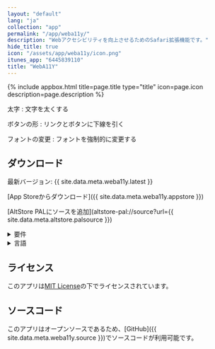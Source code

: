 ```yaml
---
layout: "default"
lang: "ja"
collection: "app"
permalink: "/app/weba11y/"
description: "Webアクセシビリティを向上させるためのSafari拡張機能です。"
hide_title: true
icon: "/assets/app/weba11y/icon.png"
itunes_app: "6445839110"
title: "WebA11Y"
---
```


{% include appbox.html title=page.title type="title" icon=page.icon description=page.description %}

太字
:  文字を太くする

ボタンの形
:  リンクとボタンに下線を引く

フォントの変更
:  フォントを強制的に変更する

## ダウンロード

最新バージョン: {{ site.data.meta.weba11y.latest }}

[App Storeからダウンロード]({{ site.data.meta.weba11y.appstore }})

[AltStore PALにソースを追加](altstore-pal://source?url={{ site.data.meta.altstore.palsource }})

<details>
  <summary>要件</summary>
  <ul>
    <li>iOS 15.4またはそれ以上</li>
    <li>iPadOS 15.4またはそれ以上</li>
    <li>macOS 12.3またはそれ以上</li>
    <li>visionOS 1.0またはそれ以上</li>
  </ul>
</details>

<details>
  <summary>言語</summary>
  <ul>
    <li>英語</li>
    <li>日本語</li>
    <li>スペイン語</li>
  </ul>
</details>

## ライセンス

このアプリは[MIT License](https://github.com/Cizzuk/WebA11Y/blob/main/LICENSE)の下でライセンスされています。

## ソースコード

このアプリはオープンソースであるため、[GitHub]({{ site.data.meta.weba11y.source }})でソースコードが利用可能です。
